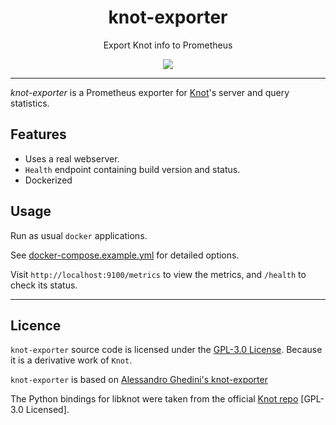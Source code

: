 <div align="center">
<h1>knot-exporter</h1>

Export Knot info to Prometheus

<a href="https://github.com/BiznetGIO/knot-exporter/actions/workflows/ci.yml">
<img src="https://github.com/BiznetGIO/knot-exporter/workflows/ci/badge.svg">
</a>

<p></p>

</div>

---


*knot-exporter* is a Prometheus exporter for [Knot](https://www.knot-dns.cz/)'s server and query statistics.

## Features

- Uses a real webserver.
- `Health` endpoint containing build version and status.
- Dockerized

## Usage

Run as usual `docker` applications.

See [docker-compose.example.yml](docker-compose.example.yml) for detailed options.

Visit `http://localhost:9100/metrics` to view the metrics, and `/health` to check its status.


---

## Licence

`knot-exporter` source code is licensed under the [GPL-3.0 License](https://choosealicense.com/licenses/gpl-3.0/). Because it is a derivative work of `Knot`.

`knot-exporter` is based on [Alessandro Ghedini's knot-exporter](https://github.com/ghedo/knot_exporter)

The Python bindings for libknot were taken from the official [Knot repo](https://github.com/CZ-NIC/knot/tree/master/python/libknot) [GPL-3.0 Licensed].

